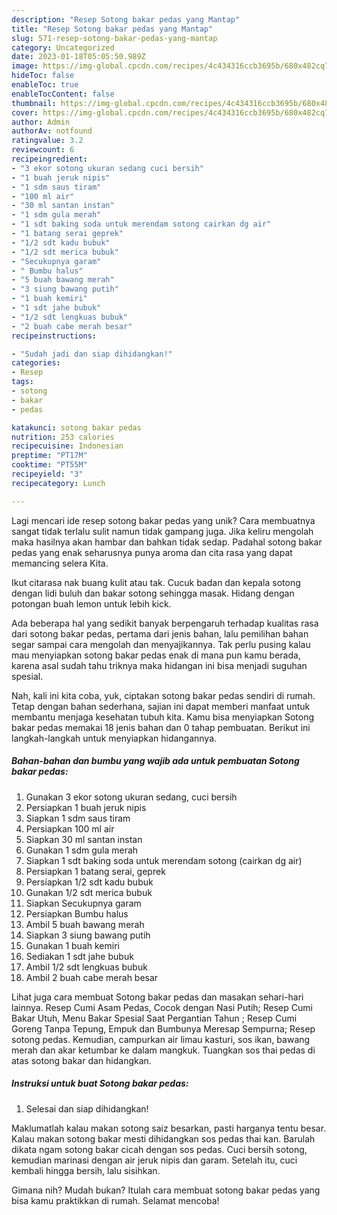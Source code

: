 ```yaml
---
description: "Resep Sotong bakar pedas yang Mantap"
title: "Resep Sotong bakar pedas yang Mantap"
slug: 571-resep-sotong-bakar-pedas-yang-mantap
category: Uncategorized
date: 2023-01-18T05:05:50.989Z
image: https://img-global.cpcdn.com/recipes/4c434316ccb3695b/680x482cq70/sotong-bakar-pedas-foto-resep-utama.jpg
hideToc: false
enableToc: true
enableTocContent: false
thumbnail: https://img-global.cpcdn.com/recipes/4c434316ccb3695b/680x482cq70/sotong-bakar-pedas-foto-resep-utama.jpg
cover: https://img-global.cpcdn.com/recipes/4c434316ccb3695b/680x482cq70/sotong-bakar-pedas-foto-resep-utama.jpg
author: Admin
authorAv: notfound
ratingvalue: 3.2
reviewcount: 6
recipeingredient:
- "3 ekor sotong ukuran sedang cuci bersih"
- "1 buah jeruk nipis"
- "1 sdm saus tiram"
- "100 ml air"
- "30 ml santan instan"
- "1 sdm gula merah"
- "1 sdt baking soda untuk merendam sotong cairkan dg air"
- "1 batang serai geprek"
- "1/2 sdt kadu bubuk"
- "1/2 sdt merica bubuk"
- "Secukupnya garam"
- " Bumbu halus"
- "5 buah bawang merah"
- "3 siung bawang putih"
- "1 buah kemiri"
- "1 sdt jahe bubuk"
- "1/2 sdt lengkuas bubuk"
- "2 buah cabe merah besar"
recipeinstructions:

- "Sudah jadi dan siap dihidangkan!"
categories:
- Resep
tags:
- sotong
- bakar
- pedas

katakunci: sotong bakar pedas 
nutrition: 253 calories
recipecuisine: Indonesian
preptime: "PT17M"
cooktime: "PT55M"
recipeyield: "3"
recipecategory: Lunch

---
```





Lagi mencari ide resep sotong bakar pedas yang unik? Cara membuatnya sangat tidak terlalu sulit namun tidak gampang juga. Jika keliru mengolah maka hasilnya akan hambar dan bahkan tidak sedap. Padahal sotong bakar pedas yang enak seharusnya punya aroma dan cita rasa yang dapat memancing selera Kita.





Ikut citarasa nak buang kulit atau tak. Cucuk badan dan kepala sotong dengan lidi buluh dan bakar sotong sehingga masak. Hidang dengan potongan buah lemon untuk lebih kick.

Ada beberapa hal yang sedikit banyak berpengaruh terhadap kualitas rasa dari sotong bakar pedas, pertama dari jenis bahan, lalu pemilihan bahan segar sampai cara mengolah dan menyajikannya. Tak perlu pusing kalau mau menyiapkan sotong bakar pedas enak di mana pun kamu berada, karena asal sudah tahu triknya maka hidangan ini bisa menjadi suguhan spesial.






Nah, kali ini kita coba, yuk, ciptakan sotong bakar pedas sendiri di rumah. Tetap dengan bahan sederhana, sajian ini dapat memberi manfaat untuk membantu menjaga kesehatan tubuh kita. Kamu bisa menyiapkan Sotong bakar pedas memakai 18 jenis bahan dan 0 tahap pembuatan. Berikut ini langkah-langkah untuk menyiapkan hidangannya.

<!--inarticleads1-->

##### Bahan-bahan dan bumbu yang wajib ada untuk pembuatan Sotong bakar pedas:

1. Gunakan 3 ekor sotong ukuran sedang, cuci bersih
1. Persiapkan 1 buah jeruk nipis
1. Siapkan 1 sdm saus tiram
1. Persiapkan 100 ml air
1. Siapkan 30 ml santan instan
1. Gunakan 1 sdm gula merah
1. Siapkan 1 sdt baking soda untuk merendam sotong (cairkan dg air)
1. Persiapkan 1 batang serai, geprek
1. Persiapkan 1/2 sdt kadu bubuk
1. Gunakan 1/2 sdt merica bubuk
1. Siapkan Secukupnya garam
1. Persiapkan  Bumbu halus
1. Ambil 5 buah bawang merah
1. Siapkan 3 siung bawang putih
1. Gunakan 1 buah kemiri
1. Sediakan 1 sdt jahe bubuk
1. Ambil 1/2 sdt lengkuas bubuk
1. Ambil 2 buah cabe merah besar


Lihat juga cara membuat Sotong bakar pedas dan masakan sehari-hari lainnya. Resep Cumi Asam Pedas, Cocok dengan Nasi Putih; Resep Cumi Bakar Utuh, Menu Bakar Spesial Saat Pergantian Tahun ; Resep Cumi Goreng Tanpa Tepung, Empuk dan Bumbunya Meresap Sempurna; Resep sotong pedas. Kemudian, campurkan air limau kasturi, sos ikan, bawang merah dan akar ketumbar ke dalam mangkuk. Tuangkan sos thai pedas di atas sotong bakar dan hidangkan. 

<!--inarticleads2-->

##### Instruksi untuk buat Sotong bakar pedas:


1. Selesai dan siap dihidangkan!

Maklumatlah kalau makan sotong saiz besarkan, pasti harganya tentu besar. Kalau makan sotong bakar mesti dihidangkan sos pedas thai kan. Barulah dikata ngam sotong bakar cicah dengan sos pedas. Cuci bersih sotong, kemudian marinasi dengan air jeruk nipis dan garam. Setelah itu, cuci kembali hingga bersih, lalu sisihkan. 

Gimana nih? Mudah bukan? Itulah cara membuat sotong bakar pedas yang bisa kamu praktikkan di rumah. Selamat mencoba!
